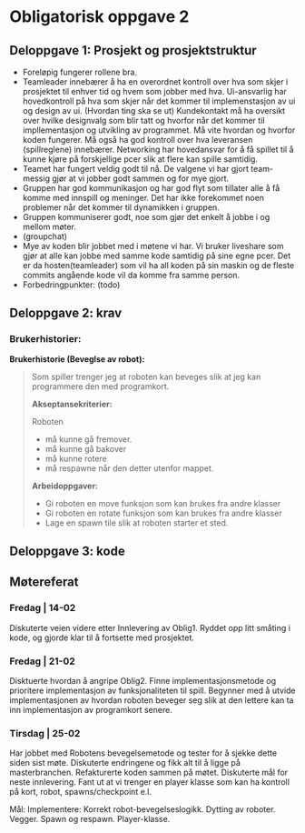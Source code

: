 # Obligatorisk oppgave 2

## Deloppgave 1: Prosjekt og prosjektstruktur

- Foreløpig fungerer rollene bra.
- Teamleader innebærer å ha en overordnet kontroll over hva som skjer i prosjektet til enhver tid og hvem som jobber med hva. 
  Ui-ansvarlig har hovedkontroll på hva som skjer når det kommer til implemenstasjon av ui og design av ui. (Hvordan ting ska se ut)
  Kundekontakt må ha oversikt over hvilke designvalg som blir tatt og hvorfor når det kommer til impllementasjon og utvikling av programmet. Må vite hvordan og hvorfor koden fungerer. Må også ha god kontroll over hva leveransen (spillreglene) innebærer.
  Networking har hovedansvar for å få spillet til å kunne kjøre på forskjellige pcer slik at flere kan spille samtidig.
- Teamet har fungert veldig godt til nå. De valgene vi har gjort team-messig gjør at vi jobber godt sammen og for mye gjort.
- Gruppen har god kommunikasjon og har god flyt som tillater alle å få komme med innspill og meninger. Det har ikke forekommet noen problemer når det kommer til dynamikken i gruppen.
- Gruppen kommuniserer godt, noe som gjør det enkelt å jobbe i og mellom møter. 
- (groupchat)
- Mye av koden blir jobbet med i møtene vi har. Vi bruker liveshare som gjør at alle kan jobbe med samme kode samtidig på sine egne pcer. Det er da hosten(teamleader) som vil ha all koden på sin maskin og de fleste commits angående kode vil da komme fra samme person.
- Forbedringpunkter: (todo)



## Deloppgave 2: krav

### Brukerhistorier:



**Brukerhistorie (Beveglse av robot):**

> Som spiller trenger jeg at roboten kan beveges slik at jeg kan programmere den med programkort.
>
> **Akseptansekriterier:**
>
> Roboten
>
> - må kunne gå fremover.
> - må kunne gå bakover
> - må kunne rotere
> - må respawne når den detter utenfor mappet.
>
> **Arbeidoppgaver:**
>
> - Gi roboten en move funksjon som kan brukes fra andre klasser
> - Gi roboten en rotate funksjon som kan brukes fra andre klasser
> - Lage en spawn tile slik at roboten starter et sted.
>
> 





## Deloppgave 3: kode





## Møtereferat

### **Fredag** | 14-02

Diskuterte veien videre etter Innlevering av Oblig1. Ryddet opp litt småting i kode, og gjorde klar til å fortsette med prosjektet.



### **Fredag** | 21-02

Disktuerte hvordan å angripe Oblig2. Finne implementasjonsmetode og prioritere implementasjon av funksjonaliteten til spill. Begynner med å utvide implementasjonen av hvordan roboten beveger seg slik at den lettere kan ta inn implementasjon av programkort senere.



### **Tirsdag** | 25-02

Har jobbet med Robotens bevegelsemetode og tester for å sjekke dette siden sist møte. Diskuterte endringene og fikk alt til å ligge på masterbranchen. Refakturerte koden sammen på møtet. Diskuterte mål for neste innlevering. Fant ut at vi trenger en player klasse som kan ha kontroll på kort, robot, spawns/checkpoint e.l.

Mål: Implementere: Korrekt robot-bevegelseslogikk. Dytting av roboter. Vegger. Spawn og respawn. Player-klasse. 

